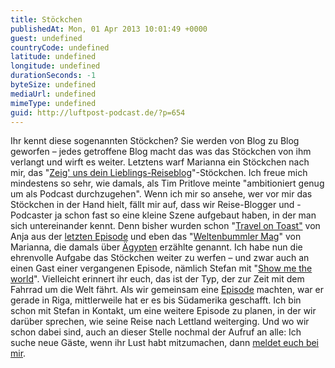 ```yaml
---
title: Stöckchen
publishedAt: Mon, 01 Apr 2013 10:01:49 +0000
guest: undefined
countryCode: undefined
latitude: undefined
longitude: undefined
durationSeconds: -1
byteSize: undefined
mediaUrl: undefined
mimeType: undefined
guid: http://luftpost-podcast.de/?p=654
---
```


Ihr kennt diese sogenannten Stöckchen? Sie werden von Blog zu Blog geworfen – jedes getroffene Blog macht das was das Stöckchen von ihm verlangt und wirft es weiter. Letztens warf Marianna ein Stöckchen nach mir, das "[Zeig' uns dein Lieblings-Reiseblog](http://blog.jack-wolfskin.com/de/Home/Blog-Stoeckchen-Was-ist-Euer-liebster-Reiseblog.aspx)"-Stöckchen. Ich freue mich mindestens so sehr, wie damals, als Tim Pritlove meinte "ambitioniert genug um als Podcast durchzugehen". Wenn ich mir so ansehe, wer vor mir das Stöckchen in der Hand hielt, fällt mir auf, dass wir Reise-Blogger und -Podcaster ja schon fast so eine kleine Szene aufgebaut haben, in der man sich untereinander kennt. Denn bisher wurden schon "[Travel on Toast"](http://www.travelontoast.de) von Anja aus der [letzten Episode](http://luftpost-podcast.de/travel-on-toast/ "Travel on Toast") und eben das "[Weltenbummler Mag](http://www.weltenbummlermag.de)" von Marianna, die damals über [Ägypten](http://luftpost-podcast.de/agypten/ "Ägypten") erzählte genannt. Ich habe nun die ehrenvolle Aufgabe das Stöckchen weiter zu werfen – und zwar auch an einen Gast einer vergangenen Episode, nämlich Stefan mit "[Show me the world](https://showmetheworld.de)". Vielleicht erinnert ihr euch, das ist der Typ, der zur Zeit mit dem Fahrrad um die Welt fährt. Als wir gemeinsam eine [Episode](http://luftpost-podcast.de/show-me-the-world/ "Show me the world") machten, war er gerade in Riga, mittlerweile hat er es bis Südamerika geschafft. Ich bin schon mit Stefan in Kontakt, um eine weitere Episode zu planen, in der wir darüber sprechen, wie seine Reise nach Lettland weiterging. Und wo wir schon dabei sind, auch an dieser Stelle nochmal der Aufruf an alle: Ich suche neue Gäste, wenn ihr Lust habt mitzumachen, dann [meldet euch bei mir](http://luftpost-podcast.de/mitmachen/ "Mitmachen").
